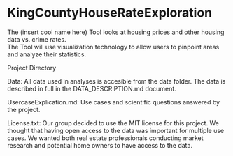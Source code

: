 # KingCountyHouseRateExploration

The (insert cool name here) Tool looks  at housing prices and other housing data vs. crime rates.  
The Tool will use visualization technology to allow users to pinpoint areas and analyze their statistics.

Project Directory

Data: All data used in analyses is accesible from the data folder.  The data is described in full in the DATA_DESCRIPTION.md document.

UsercaseExplication.md: Use cases and scientific questions answered by the project.

License.txt: Our group decided to use the MIT license for this project.  We thought that having open access to the data was important for multiple use cases.  We wanted both real estate professionals conducting market research and potential home owners to have access to the data. 


